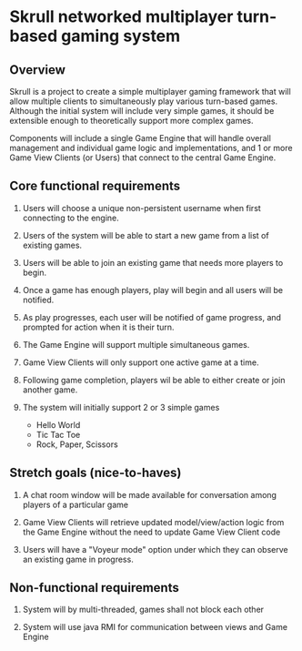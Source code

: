 Skrull networked multiplayer turn-based gaming system
======================

## Overview

Skrull is a project to create a simple multiplayer gaming framework that will allow multiple clients to simultaneously play various turn-based games. Although the initial system will include very simple games, it should be extensible enough to theoretically support more complex games.

Components will include a single Game Engine that will handle overall management and individual game logic and implementations, and 1 or more Game View Clients (or Users) that connect to the central Game Engine.

## Core functional requirements

1. Users will choose a unique non-persistent username when first connecting to the engine.

2. Users of the system will be able to start a new game from a list of existing games. 

3. Users will be able to join an existing game that needs more players to begin.

4. Once a game has enough players, play will begin and all users will be notified.

5. As play progresses, each user will be notified of game progress, and prompted for action when it is their turn.

6. The Game Engine will support multiple simultaneous games.

7. Game View Clients will only support one active game at a time.

8. Following game completion, players wil be able to either create or join another game.

9. The system will initially support 2 or 3 simple games
   * Hello World
   * Tic Tac Toe
   * Rock, Paper, Scissors

## Stretch goals (nice-to-haves)

1. A chat room window will be made available for conversation among players of a particular game

2. Game View Clients will retrieve updated model/view/action logic from the Game Engine without the need to update Game View Client code

3. Users will have a "Voyeur mode" option under which they can observe an existing game in progress.

## Non-functional requirements

1. System will by multi-threaded, games shall not block each other

2. System will use java RMI for communication between views and Game Engine

